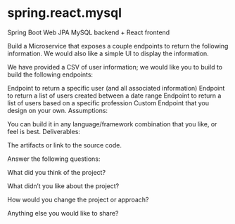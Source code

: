 # spring.react.mysql
Spring Boot Web JPA MySQL backend + React frontend

Build a Microservice that exposes a couple endpoints to return the following information. We would also like a simple UI to display the information.

We have provided a CSV of user information; we would like you to build to build the following endpoints:

Endpoint to return a specific user (and all associated information)
Endpoint to return a list of users created between a date range
Endpoint to return a list of users based on a specific profession
Custom Endpoint that you design on your own.
Assumptions:

You can build it in any language/framework combination that you like, or feel is best.
Deliverables:

The artifacts or link to the source code.

Answer the following questions:

What did you think of the project?

What didn’t you like about the project?

How would you change the project or approach?

Anything else you would like to share?

